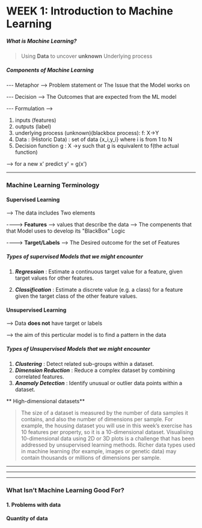 # WEEK 1: Introduction to Machine Learning

##### What is Machine Learning?

> Using **Data** to uncover **unknown** Underlying process

##### Components of Machine Learning

--- Metaphor --> Problem statement or The Issue that the Model works on

--- Decision --> The Outcomes that are expected from the ML model

--- Formulation -->

1. inputs (features) 
2. outputs (label)
3. underlying process (unknown)(blackbox process): f: X->Y
4. Data : (Historic Data) : set of data {x_i,y_i} where i is from 1 to N
5. Decision function g : X ->y such that g is equivalent to f(the actual function)

--> for a new x' predict y' = g(x')

***

### Machine Learning Terminology

#### Supervised Learning

--> The data includes Two elements

----> **Features** --> values that describe the data --> The compenents that that Model uses to develop its "BlackBox" Logic

----> **Target/Labels** --> The Desired outcome for the set of Features 



##### Types of supervised Models that we might encounter

1. ***Regression*** :  Estimate a continuous target value for a feature, given target values for other features.

2. ***Classification***  :  Estimate a discrete value (e.g. a class) for a feature given the target class of the other feature values.

#### Unsupervised Learning

--> Data **does not** have target or labels

--> the aim of this perticular model is to find a pattern in the data

##### Types of Unsupervised Models that we might encounter

1. ***Clustering*** : Detect related sub-groups within a dataset.
2. ***Dimension Reduction*** : Reduce a complex dataset by combining correlated features.
3. ***Anamaly Detection*** : Identify unusual or outlier data points within a dataset.


** High-dimensional datasets**

>The size of a dataset is measured by the number of data samples it contains, and also the number of dimensions per sample. For example, the housing dataset you will use in this week’s exercise has 10 features per property, so it is a 10-dimensional dataset. Visualising 10-dimensional data using 2D or 3D plots is a challenge that has been addressed by unsupervised learning methods. Richer data types used in machine learning (for example, images or genetic data) may contain thousands or millions of dimensions per sample.

***
***
***

### What Isn’t Machine Learning Good For?

#### 1. Problems with data

**Quantity of data**



